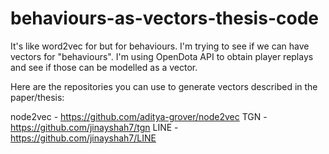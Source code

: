 # behaviours-as-vectors-thesis-code
It's like word2vec for but for behaviours. I'm trying to see if we can have vectors for "behaviours". I'm using OpenDota API to obtain player replays and see if those can be modelled as a vector.

Here are the repositories you can use to generate vectors described in the paper/thesis:

node2vec - https://github.com/aditya-grover/node2vec
TGN - https://github.com/jinayshah7/tgn
LINE - https://github.com/jinayshah7/LINE
